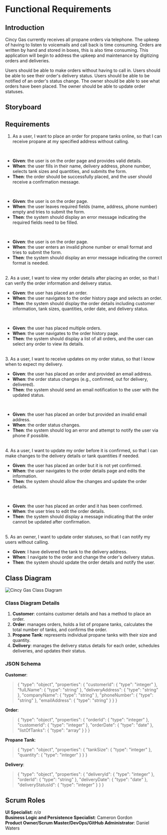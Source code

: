 # Functional Requirements

## Introduction
Cincy Gas currently receives all propane orders via telephone. The upkeep of having to listen to voicemails and call back is time consuming. Orders are written by hand and stored in boxes, this is also time consuming. This application will begin to address the upkeep and maintenance by digitizing orders and deliveries.

Users should be able to make orders without having to call in.
Users should be able to see their order's delivery status.
Users should be able to be notified of an order's status change.
The owner should be able to see what orders have been placed.
The owner should be able to update order statuses.

## Storyboard

## Requirements
1. As a user, I want to place an order for propane tanks online, so that I can receive propane at my specified address without calling.
<br>
<ul>
  <li><strong>Given</strong>: the user is on the order page and provides valid details.</li>
  <li><strong>When</strong>: the user fills in their name, delivery address, phone number, selects tank sizes and quantities, and submits the form.</li>
  <li><strong>Then</strong>: the order should be successfully placed, and the user should receive a confirmation message.</li>
</ul>
<br>
<ul>
  <li><strong>Given</strong>: the user is on the order page.</li>
  <li><strong>When</strong>: the user leaves required fields (name, address, phone number) empty and tries to submit the form.</li>
  <li><strong>Then</strong>: the system should display an error message indicating the required fields need to be filled.</li>
</ul>
<br>
<ul>
  <li><strong>Given</strong>: the user is on the order page.</li>
  <li><strong>When</strong>: the user enters an invalid phone number or email format and tries to submit the form.</li>
  <li><strong>Then</strong>: the system should display an error message indicating the correct format is needed.</li>
</ul>
<br>
2. As a user, I want to view my order details after placing an order, so that I can verify the order information and delivery status.
<br>
<ul>
  <li><strong>Given</strong>: the user has placed an order.</li>
  <li><strong>When</strong>: the user navigates to the order history page and selects an order.</li>
  <li><strong>Then</strong>: the system should display the order details including customer information, tank sizes, quantities, order date, and delivery status.</li>
</ul>
<br>
<ul>
  <li><strong>Given</strong>: the user has placed multiple orders.</li>
  <li><strong>When</strong>: the user navigates to the order history page.</li>
  <li><strong>Then</strong>: the system should display a list of all orders, and the user can select any order to view its details.</li>
</ul>
<br>
3. As a user, I want to receive updates on my order status, so that I know when to expect my delivery.
<br>
<ul>
  <li><strong>Given</strong>: the user has placed an order and provided an email address.</li>
  <li><strong>When</strong>: the order status changes (e.g., confirmed, out for delivery, delivered).</li>
  <li><strong>Then</strong>: the system should send an email notification to the user with the updated status.</li>
</ul>
<br>
<ul>
  <li><strong>Given</strong>: the user has placed an order but provided an invalid email address.</li>
  <li><strong>When</strong>: the order status changes.</li>
  <li><strong>Then</strong>: the system should log an error and attempt to notify the user via phone if possible.</li>
</ul>
<br>
4. As a user, I want to update my order before it is confirmed, so that I can make changes to the delivery details or tank quantities if needed.
<br>
<ul>
  <li><strong>Given</strong>: the user has placed an order but it is not yet confirmed.</li>
  <li><strong>When</strong>: the user navigates to the order details page and edits the information.</li>
  <li><strong>Then</strong>: the system should allow the changes and update the order details.</li>
</ul>
<br>
<ul>
  <li><strong>Given</strong>: the user has placed an order and it has been confirmed.</li>
  <li><strong>When</strong>: the user tries to edit the order details.</li>
  <li><strong>Then</strong>: the system should display a message indicating that the order cannot be updated after confirmation.</li>
</ul>
<br>
5. As an owner, I want to update order statuses, so that I can notify my users without calling.
<br>
<ul>
  <li><strong>Given</strong>: I have delivered the tank to the delivery address.</li>
  <li><strong>When</strong>: I navigate to the order and change the order's delivery status.</li>
  <li><strong>Then</strong>: the system should update the order details and notify the user.</li>
</ul>

## Class Diagram

![Cincy Gas Class Diagram](https://github.com/xxxlaf/EAD-Cincy-Gas/assets/40042446/99617bfb-1a1a-444e-b6d7-ebe6da9c2b5e)

### Class Diagram Details
1. **Customer**: contains customer details and has a method to place an order.
2. **Order**: manages orders, holds a list of propane tanks, calculates the total number of tanks, and confirms the order.
3. **Propane Tank**: represents individual propane tanks with their size and quantity.
4. **Delivery**: manages the delivery status details for each order, schedules deliveries, and updates their status.

### JSON Schema
**Customer**: 
>{
>    "type": "object",
>    "properties": {
>        "customerId": {
>            "type": "integer"
>        },
>        "fulLName": {
>            "type": "string"
>        },
>        "deliveryAddress": {
>            "type": "string"
>        },
>        "companyName": {
>            "type": "string"
>        },
>        "phoneNumber": {
>            "type": "string"
>        },
>        "emailAddress": {
>            "type": "string"
>        }
>    }
>}

**Order**: 
>{
>    "type": "object",
>    "properties": {
>        "orderId": {
>            "type": "integer"
>        },
>        "customerId": {
>            "type": "integer"
>        },
>        "orderDate": {
>            "type": "date"
>        },
>        "listOfTanks": {
>            "type": "array"
>        }
>    }
>}

**Propane Tank**: 
>{
>    "type": "object",
>    "properties": {
>        "tankSize": {
>            "type": "integer"
>        },
>        "quantity": {
>            "type": "integer"
>        }
>    }
>}

**Delivery**: 
>{
>    "type": "object",
>    "properties": {
>        "deliveryId": {
>            "type": "integer"
>        },
>        "orderId": {
>            "type": "string"
>        },
>        "deliveryDate": {
>            "type": "date"
>        },
>        "deliveryStatusId": {
>            "type": "integer"
>        }
>    }
>}

## Scrum Roles
**UI Specialist**: _n/a_ <br>
**Business Logic and Persistence Specialist**: Cameron Gordon <br>
**Product Owner/Scrum Master/DevOps/GitHub Administrator**: Daniel Waters <br>
